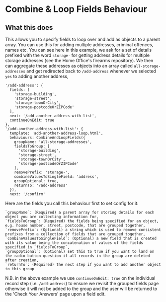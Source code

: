 # Combine & Loop Fields Behaviour

## What this does
This allows you to specify fields to loop over and add as objects to a parent array. You can use this for adding multiple addresses, criminal offences, names etc. You can see here in this example, we ask for a set of details prefixed with the word `storage-` for getting address details for multiple storage addresses (see the Home Office's firearms repository). We then can aggregate these addresses as objects into an array called `all-storage-addresses` and get redirected back to `/add-address` whenever we selected `yes` to adding another address,
```
'/add-address': {
  fields: [
    'storage-building',
    'storage-street',
    'storage-townOrCity',
    'storage-postcodeOrZIPCode'
  ],
  next: '/add-another-address-with-list',
  continueOnEdit: true
},
'/add-another-address-with-list': {
  template: 'add-another-address-loop.html',
  behaviours: CombineAndLoopFields({
    groupName: 'all-storage-addresses',
    fieldsToGroup: [
      'storage-building',
      'storage-street',
      'storage-townOrCity',
      'storage-postcodeOrZIPCode'
    ],
    removePrefix: 'storage-',
    combineValuesToSingleField: 'address',
    groupOptional: true,
    returnTo: '/add-address'
  }),
  next: '/confirm'
```
Here are the fields you call this behaviour first to set config for it:
```
`groupName`: (Required) a parent array for storing details for each object you are collecting information for,
`fieldsToGroup`: (Required) the fields being specified for an object, e.g. house number, street, postcode, that are grouped together,
`removePrefix`: (Optional) a string which is used to remove consistent prefixes from a collection of fields that are grouped together,
`combineValuesToSingleField`: (Optional) a new field that is created with its value being the concatenation of values of the fields specified in `fieldsToGroup`,
`groupOptional`: (Optional) set this to true if you want to land on the radio button question if all records in the group are deleted after creation,
`returnTo`: (Required) the next step if you want to add another object to this group
```
N.B. in the above example we use `continueOnEdit: true` on the individual record step (i.e. `/add-address`) to ensure we revisit the grouped fields page otherwise it will not be added to the group and the user will be returned to the 'Check Your Answers' page upon a field edit.
